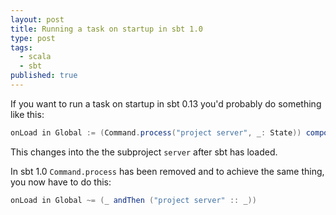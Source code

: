 ```yaml
---
layout: post
title: Running a task on startup in sbt 1.0
type: post
tags:
  - scala
  - sbt
published: true
---
```


If you want to run a task on startup in sbt 0.13 you'd probably do something
like this:

```scala
onLoad in Global := (Command.process("project server", _: State)) compose (onLoad in Global).value
```

This changes into the the subproject `server` after sbt has loaded.

In sbt 1.0 `Command.process` has been removed and to achieve the same thing, 
you now have to do this:

```scala
onLoad in Global ~= (_ andThen ("project server" :: _))
```
